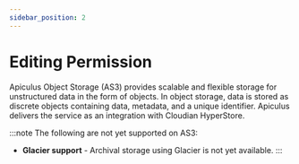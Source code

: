 ```yaml
---
sidebar_position: 2
---
```

# Editing Permission

Apiculus Object Storage (AS3) provides scalable and flexible storage for unstructured data in the form of objects. In object storage, data is stored as discrete objects containing data, metadata, and a unique identifier. Apiculus delivers the service as an integration with Cloudian HyperStore.

:::note
The following are not yet supported on AS3:
- **Glacier support** - Archival storage using Glacier is not yet available.
:::